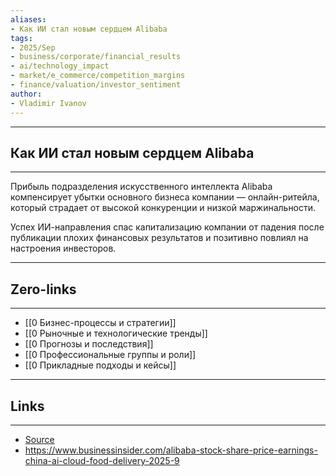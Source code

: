 ```yaml
---
aliases: 
- Как ИИ стал новым сердцем Alibaba
tags:
- 2025/Sep
- business/corporate/financial_results
- ai/technology_impact
- market/e_commerce/competition_margins
- finance/valuation/investor_sentiment
author:
- Vladimir Ivanov
---
```

-----
##  Как ИИ стал новым сердцем Alibaba
-----
Прибыль подразделения искусственного интеллекта Alibaba компенсирует убытки основного бизнеса компании — онлайн-ритейла, который страдает от высокой конкуренции и низкой маржинальности. 

Успех ИИ-направления спас капитализацию компании от падения после публикации плохих финансовых результатов и позитивно повлиял на настроения инвесторов.

---
## Zero-links
---
- [[0 Бизнес-процессы и стратегии]]
- [[0 Рыночные и технологические тренды]]
- [[0 Прогнозы и последствия]]
- [[0 Профессиональные группы и роли]]
- [[0 Прикладные подходы и кейсы]]

---
## Links
---
- [Source](https://t.me/turboproject/2050)
- https://www.businessinsider.com/alibaba-stock-share-price-earnings-china-ai-cloud-food-delivery-2025-9
